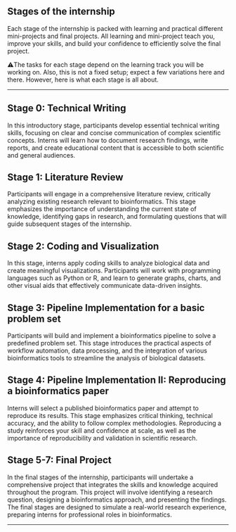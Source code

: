## **Stages of the internship**
Each stage of the internship is packed with learning and practical different mini-projects and final projects. All learning and mini-project teach you, improve your skills, and build your confidence to efficiently solve the final project.
 
⚠️The tasks for each stage depend on the learning track you will be working on. Also, this is not a fixed setup; expect a few variations here and there. However, here is what each stage is all about. 

---

## **Stage 0: Technical Writing**
In this introductory stage, participants develop essential technical writing skills, focusing on clear and concise communication of complex scientific concepts. Interns will learn how to document research findings, write reports, and create educational content that is accessible to both scientific and general audiences.

## **Stage 1: Literature Review**
Participants will engage in a comprehensive literature review, critically analyzing existing research relevant to bioinformatics. This stage emphasizes the importance of understanding the current state of knowledge, identifying gaps in research, and formulating questions that will guide subsequent stages of the internship.

## **Stage 2: Coding and Visualization**
In this stage, interns apply coding skills to analyze biological data and create meaningful visualizations. Participants will work with programming languages such as Python or R, and learn to generate graphs, charts, and other visual aids that effectively communicate data-driven insights.

## **Stage 3: Pipeline Implementation for a basic problem set**
Participants will build and implement a bioinformatics pipeline to solve a predefined problem set. This stage introduces the practical aspects of workflow automation, data processing, and the integration of various bioinformatics tools to streamline the analysis of biological datasets.

## **Stage 4: Pipeline Implementation II: Reproducing a bioinformatics paper**
Interns will select a published bioinformatics paper and attempt to reproduce its results. This stage emphasizes critical thinking, technical accuracy, and the ability to follow complex methodologies. Reproducing a study reinforces your skill and confidence at scale, as well as the importance of reproducibility and validation in scientific research.

## **Stage 5-7: Final Project**
In the final stages of the internship, participants will undertake a comprehensive project that integrates the skills and knowledge acquired throughout the program. This project will involve identifying a research question, designing a bioinformatics approach, and presenting the findings. The final stages are designed to simulate a real-world research experience, preparing interns for professional roles in bioinformatics.

---
